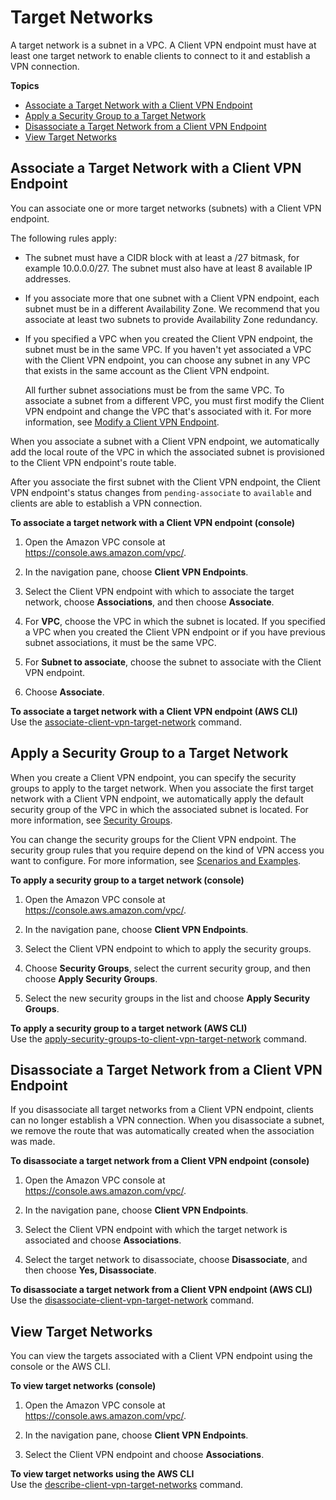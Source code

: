 # Target Networks<a name="cvpn-working-target"></a>

A target network is a subnet in a VPC\. A Client VPN endpoint must have at least one target network to enable clients to connect to it and establish a VPN connection\. 

**Topics**
+ [Associate a Target Network with a Client VPN Endpoint](#cvpn-working-target-associate)
+ [Apply a Security Group to a Target Network](#cvpn-working-target-apply)
+ [Disassociate a Target Network from a Client VPN Endpoint](#cvpn-working-target-disassociate)
+ [View Target Networks](#cvpn-working-target-view)

## Associate a Target Network with a Client VPN Endpoint<a name="cvpn-working-target-associate"></a>

You can associate one or more target networks \(subnets\) with a Client VPN endpoint\. 

The following rules apply:
+ The subnet must have a CIDR block with at least a /27 bitmask, for example 10\.0\.0\.0/27\. The subnet must also have at least 8 available IP addresses\. 
+ If you associate more that one subnet with a Client VPN endpoint, each subnet must be in a different Availability Zone\. We recommend that you associate at least two subnets to provide Availability Zone redundancy\.
+ If you specified a VPC when you created the Client VPN endpoint, the subnet must be in the same VPC\. If you haven't yet associated a VPC with the Client VPN endpoint, you can choose any subnet in any VPC that exists in the same account as the Client VPN endpoint\. 

  All further subnet associations must be from the same VPC\. To associate a subnet from a different VPC, you must first modify the Client VPN endpoint and change the VPC that's associated with it\. For more information, see [Modify a Client VPN Endpoint](cvpn-working-endpoints.md#cvpn-working-endpoint-modify)\.

When you associate a subnet with a Client VPN endpoint, we automatically add the local route of the VPC in which the associated subnet is provisioned to the Client VPN endpoint's route table\.

After you associate the first subnet with the Client VPN endpoint, the Client VPN endpoint's status changes from `pending-associate` to `available` and clients are able to establish a VPN connection\.

**To associate a target network with a Client VPN endpoint \(console\)**

1. Open the Amazon VPC console at [https://console\.aws\.amazon\.com/vpc/](https://console.aws.amazon.com/vpc/)\.

1. In the navigation pane, choose **Client VPN Endpoints**\.

1. Select the Client VPN endpoint with which to associate the target network, choose **Associations**, and then choose **Associate**\.

1. For **VPC**, choose the VPC in which the subnet is located\. If you specified a VPC when you created the Client VPN endpoint or if you have previous subnet associations, it must be the same VPC\.

1. For **Subnet to associate**, choose the subnet to associate with the Client VPN endpoint\.

1. Choose **Associate**\.

**To associate a target network with a Client VPN endpoint \(AWS CLI\)**  
Use the [associate\-client\-vpn\-target\-network](https://docs.aws.amazon.com/cli/latest/reference/ec2/associate-client-vpn-target-network.html) command\.

## Apply a Security Group to a Target Network<a name="cvpn-working-target-apply"></a>

When you create a Client VPN endpoint, you can specify the security groups to apply to the target network\. When you associate the first target network with a Client VPN endpoint, we automatically apply the default security group of the VPC in which the associated subnet is located\. For more information, see [Security Groups](authentication-authorization.md#security-groups)\.

You can change the security groups for the Client VPN endpoint\. The security group rules that you require depend on the kind of VPN access you want to configure\. For more information, see [Scenarios and Examples](scenario.md)\.

**To apply a security group to a target network \(console\)**

1. Open the Amazon VPC console at [https://console\.aws\.amazon\.com/vpc/](https://console.aws.amazon.com/vpc/)\.

1. In the navigation pane, choose **Client VPN Endpoints**\.

1. Select the Client VPN endpoint to which to apply the security groups\.

1. Choose **Security Groups**, select the current security group, and then choose **Apply Security Groups**\.

1. Select the new security groups in the list and choose **Apply Security Groups**\.

**To apply a security group to a target network \(AWS CLI\)**  
Use the [apply\-security\-groups\-to\-client\-vpn\-target\-network](https://docs.aws.amazon.com/cli/latest/reference/ec2/apply-security-groups-to-client-vpn-target-network.html) command\.

## Disassociate a Target Network from a Client VPN Endpoint<a name="cvpn-working-target-disassociate"></a>

If you disassociate all target networks from a Client VPN endpoint, clients can no longer establish a VPN connection\. When you disassociate a subnet, we remove the route that was automatically created when the association was made\.

**To disassociate a target network from a Client VPN endpoint \(console\)**

1. Open the Amazon VPC console at [https://console\.aws\.amazon\.com/vpc/](https://console.aws.amazon.com/vpc/)\.

1. In the navigation pane, choose **Client VPN Endpoints**\.

1. Select the Client VPN endpoint with which the target network is associated and choose **Associations**\.

1. Select the target network to disassociate, choose **Disassociate**, and then choose **Yes, Disassociate**\.

**To disassociate a target network from a Client VPN endpoint \(AWS CLI\)**  
Use the [disassociate\-client\-vpn\-target\-network](https://docs.aws.amazon.com/cli/latest/reference/ec2/disassociate-client-vpn-target-network.html) command\.

## View Target Networks<a name="cvpn-working-target-view"></a>

You can view the targets associated with a Client VPN endpoint using the console or the AWS CLI\.

**To view target networks \(console\)**

1. Open the Amazon VPC console at [https://console\.aws\.amazon\.com/vpc/](https://console.aws.amazon.com/vpc/)\.

1. In the navigation pane, choose **Client VPN Endpoints**\.

1. Select the Client VPN endpoint and choose **Associations**\.

**To view target networks using the AWS CLI**  
Use the [describe\-client\-vpn\-target\-networks](https://docs.aws.amazon.com/cli/latest/reference/ec2/describe-client-vpn-target-networks.html) command\.